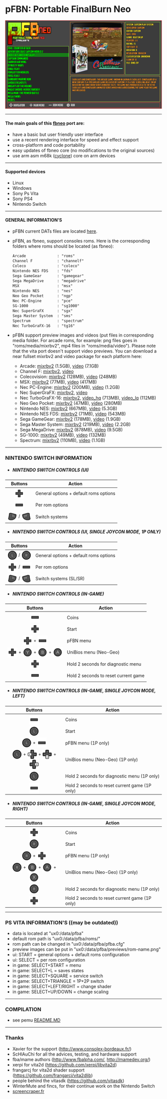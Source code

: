 pFBN: Portable FinalBurn Neo
===============================

![](https://github.com/Cpasjuste/pemu/raw/master/pfbneo/data/screenshot.png)

-----

#### The main goals of this [fbneo](https://github.com/finalburnneo/FBNeo) port are:

- have a basic but user friendly user interface
- use a recent rendering interface for speed and effect support
- cross-platform and code portability
- easy updates of fbneo core (no modifications to the original sources)
- use arm asm m68k ([cyclone](https://github.com/notaz/cyclone68000)) core on arm devices

-----

#### Supported devices

- Linux
- Windows
- Sony Ps Vita
- Sony PS4
- Nintendo Switch

-----

#### GENERAL INFORMATION'S

- pFBN current DATs files are located [here](https://github.com/libretro/FBNeo/tree/a9bce0459fdc5653842b5550542e8c6d0e5342f1/dats).

- pFBN, as fbneo, support consoles roms. Here is the corresponding folders where roms should be located (as fbneo):
    ```
    Arcade              : "roms"
    Channel F           : "channelf"
    Coleco              : "coleco"
    Nintendo NES FDS    : "fds"
    Sega GameGear       : "gamegear"
    Sega MegaDrive      : "megadrive"
    MSX                 : "msx"
    Nintendo NES        : "nes"
    Neo Geo Pocket      : "ngp"
    Nec PC-Engine       : "pce"
    SG-1000             : "sg1000"
    Nec SuperGraFX      : "sgx"
    Sega Master System  : "sms"
    Spectrum            : "spectrum"
    Nec TurboGraFX-16   : "tg16"
    ```
  
- pFBN support preview images and videos (put files in corresponding media folder. For arcade roms, for example: png files goes in "roms/media/mixrbv2", mp4 files in "roms/media/video"). Please note that the vita port doesn't support video previews.
You can download a near fullset mixrbv2 and video package for each platform here:
    - Arcade: [mixrbv2](http://files.mydedibox.fr/files/dev/pemu/pfbneo/arcade_mixrbv2.zip) (1.5GB), [video](http://files.mydedibox.fr/files/dev/pemu/pfbneo/arcade_video.zip) (7.1GB)
    - Channel F: [mixrbv2](http://files.mydedibox.fr/files/dev/pemu/pfbneo/channelf_mixrbv2.zip), [video](http://files.mydedibox.fr/files/dev/pemu/pfbneo/channelf_video.zip)
    - Colecovision: [mixrbv2](http://files.mydedibox.fr/files/dev/pemu/pfbneo/coleco_mixrbv2.zip) (128MB), [video](http://files.mydedibox.fr/files/dev/pemu/pfbneo/coleco_video.zip) (248MB)
    - MSX: [mixrbv2](http://files.mydedibox.fr/files/dev/pemu/pfbneo/msx_mixrbv2.zip) (77MB), [video](http://files.mydedibox.fr/files/dev/pemu/pfbneo/msx_video.zip) (417MB)
    - Nec PC-Engine: [mixrbv2](http://files.mydedibox.fr/files/dev/pemu/pfbneo/pce_mixrbv2.zip) (200MB), [video](http://files.mydedibox.fr/files/dev/pemu/pfbneo/pce_video.zip) (1.2GB)
    - Nec SuperGraFX: [mixrbv2](http://files.mydedibox.fr/files/dev/pemu/pfbneo/sgx_mixrbv2.zip), [video](http://files.mydedibox.fr/files/dev/pemu/pfbneo/sgx_video.zip)
    - Nec TurboGraFX-16: [mixrbv2](http://files.mydedibox.fr/files/dev/pemu/pfbneo/tg16_mixrbv2.zip), [video_hq](http://files.mydedibox.fr/files/dev/pemu/pfbneo/tg16_video_hq.zip) (713MB), [video_lq](http://files.mydedibox.fr/files/dev/pemu/pfbneo/tg16_video_lq.zip) (112MB)
    - Neo Geo Pocket: [mixrbv2](http://files.mydedibox.fr/files/dev/pemu/pfbneo/ngp_mixrbv2.zip) (47MB), [video](http://files.mydedibox.fr/files/dev/pemu/pfbneo/ngp_video.zip) (280MB)
    - Nintendo NES: [mixrbv2](http://files.mydedibox.fr/files/dev/pemu/pfbneo/nes_mixrbv2.zip) (667MB), [video](http://files.mydedibox.fr/files/dev/pemu/pfbneo/nes_video.zip) (5.3GB)
    - Nintendo NES FDS: [mixrbv2](http://files.mydedibox.fr/files/dev/pemu/pfbneo/fds_mixrbv2.zip) (71MB), [video](http://files.mydedibox.fr/files/dev/pemu/pfbneo/fds_video.zip) (543MB)
    - Sega GameGear: [mixrbv2](http://files.mydedibox.fr/files/dev/pemu/pfbneo/gamegear_mixrbv2.zip) (178MB), [video](http://files.mydedibox.fr/files/dev/pemu/pfbneo/gamegear_video.zip) (1.9GB)
    - Sega Master System: [mixrbv2](http://files.mydedibox.fr/files/dev/pemu/pfbneo/sms_mixrbv2.zip) (219MB), [video](http://files.mydedibox.fr/files/dev/pemu/pfbneo/sms_video.zip) (2.2GB)
    - Sega MegaDrive: [mixrbv2](http://files.mydedibox.fr/files/dev/pemu/pfbneo/megadrive_mixrbv2.zip) (878MB), [video](http://files.mydedibox.fr/files/dev/pemu/pfbneo/megadrive_video.zip) (9.5GB)
    - SG-1000: [mixrbv2](http://files.mydedibox.fr/files/dev/pemu/pfbneo/sg1000_mixrbv2.zip) (49MB), [video](http://files.mydedibox.fr/files/dev/pemu/pfbneo/sg1000_video.zip) (132MB)
    - Spectrum: [mixrbv2](http://files.mydedibox.fr/files/dev/pemu/pfbneo/spectrum_mixrbv2.zip) (110MB), [video](http://files.mydedibox.fr/files/dev/pemu/pfbneo/spectrum_video.zip) (1.1GB)
-----

### NINTENDO SWITCH INFORMATION

* ##### NINTENDO SWITCH CONTROLS (UI)
|                                                                                                   Buttons                                                                                                   | Action                                 |
|:-----------------------------------------------------------------------------------------------------------------------------------------------------------------------------------------------------------:|----------------------------------------|
|                                                     <img align="center" src="./data/switch/romfs/skins/default/buttons/6.png" width="32" height="32"/>                                                      | General options + default roms options |
|                                                     <img align="center" src="./data/switch/romfs/skins/default/buttons/4.png" width="32" height="32"/>                                                      | Per rom options                        |
| <img align="center" src="./data/switch/romfs/skins/default/buttons/104.png" width="32" height="32"/> / <img align="center" src="./data/switch/romfs/skins/default/buttons/105.png" width="32" height="32"/> | Switch systems                         |

* ##### NINTENDO SWITCH CONTROLS (UI, SINGLE JOYCON MODE, 1P ONLY)
|                                                                                                   Buttons                                                                                                   | Action                                 |
|:-----------------------------------------------------------------------------------------------------------------------------------------------------------------------------------------------------------:|----------------------------------------|
|   <img align="center" src="./data/switch/romfs/skins/default/buttons/7.png" width="32" height="32"/> / <img align="center" src="./data/switch/romfs/skins/default/buttons/8.png" width="32" height="32"/>   | General options + default roms options |
|   <img align="center" src="./data/switch/romfs/skins/default/buttons/6.png" width="32" height="32"/> / <img align="center" src="./data/switch/romfs/skins/default/buttons/4.png" width="32" height="32"/>   | Per rom options                        |
| <img align="center" src="./data/switch/romfs/skins/default/buttons/104.png" width="32" height="32"/> / <img align="center" src="./data/switch/romfs/skins/default/buttons/105.png" width="32" height="32"/> | Switch systems (SL/SR)                 |

* ##### NINTENDO SWITCH CONTROLS (IN-GAME)
|                                                                                                                                                                                                      Buttons                                                                                                                                                                                                      | Action                               |
|:-----------------------------------------------------------------------------------------------------------------------------------------------------------------------------------------------------------------------------------------------------------------------------------------------------------------------------------------------------------------------------------------------------------------:|--------------------------------------|
|                                                                                                                                                        <img align="center" src="./data/switch/romfs/skins/default/buttons/4.png" width="32" height="32"/>                                                                                                                                                         | Coins                                |
|                                                                                                                                                        <img align="center" src="./data/switch/romfs/skins/default/buttons/6.png" width="32" height="32"/>                                                                                                                                                         | Start                                |
|                                                                                                      <img align="center" src="./data/switch/romfs/skins/default/buttons/6.png" width="32" height="32"/> + <img align="center" src="./data/switch/romfs/skins/default/buttons/4.png" width="32" height="32"/>                                                                                                      | pFBN menu                            |
| <img align="center" src="./data/switch/romfs/skins/default/buttons/6.png" width="32" height="32"/> + <img align="center" src="./data/switch/romfs/skins/default/buttons/2.png" width="32" height="32"/> + <img align="center" src="./data/switch/romfs/skins/default/buttons/0.png" width="32" height="32"/> + <img align="center" src="./data/switch/romfs/skins/default/buttons/1.png" width="32" height="32"/> | UniBios menu (Neo-Geo)               |
|                                                                                                                                                        <img align="center" src="./data/switch/romfs/skins/default/buttons/6.png" width="32" height="32"/>                                                                                                                                                         | Hold 2 seconds for diagnostic menu   |
|                                                                                                                                                        <img align="center" src="./data/switch/romfs/skins/default/buttons/4.png" width="32" height="32"/>                                                                                                                                                         | Hold 2 seconds to reset current game |

* ##### NINTENDO SWITCH CONTROLS (IN-GAME, SINGLE JOYCON MODE, LEFT)
|                                                                                                                                                                                                       Buttons                                                                                                                                                                                                        | Action                                         |
|:--------------------------------------------------------------------------------------------------------------------------------------------------------------------------------------------------------------------------------------------------------------------------------------------------------------------------------------------------------------------------------------------------------------------:|------------------------------------------------|
|                                                                                                                                                          <img align="center" src="./data/switch/romfs/skins/default/buttons/4.png" width="32" height="32"/>                                                                                                                                                          | Coins                                          |
|                                                                                                                                                          <img align="center" src="./data/switch/romfs/skins/default/buttons/7.png" width="32" height="32"/>                                                                                                                                                          | Start                                          |
|                                                                                                       <img align="center" src="./data/switch/romfs/skins/default/buttons/7.png" width="32" height="32"/> + <img align="center" src="./data/switch/romfs/skins/default/buttons/4.png" width="32" height="32"/>                                                                                                        | pFBN menu (1P only)                            |
| <img align="center" src="./data/switch/romfs/skins/default/buttons/7.png" width="32" height="32"/> + <img align="center" src="./data/switch/romfs/skins/default/buttons/13.png" width="32" height="32"/> + <img align="center" src="./data/switch/romfs/skins/default/buttons/12.png" width="32" height="32"/> + <img align="center" src="./data/switch/romfs/skins/default/buttons/14.png" width="32" height="32"/> | UniBios menu (Neo-Geo) (1P only)               |
|                                                                                                                                                          <img align="center" src="./data/switch/romfs/skins/default/buttons/7.png" width="32" height="32"/>                                                                                                                                                          | Hold 2 seconds for diagnostic menu (1P only)   |
|                                                                                                                                                          <img align="center" src="./data/switch/romfs/skins/default/buttons/4.png" width="32" height="32"/>                                                                                                                                                          | Hold 2 seconds to reset current game (1P only) |

* ##### NINTENDO SWITCH CONTROLS (IN-GAME, SINGLE JOYCON MODE, RIGHT)
|                                                                                                                                                                                                      Buttons                                                                                                                                                                                                      | Action                                         |
|:-----------------------------------------------------------------------------------------------------------------------------------------------------------------------------------------------------------------------------------------------------------------------------------------------------------------------------------------------------------------------------------------------------------------:|------------------------------------------------|
|                                                                                                                                                        <img align="center" src="./data/switch/romfs/skins/default/buttons/6.png" width="32" height="32"/>                                                                                                                                                         | Coins                                          |
|                                                                                                                                                        <img align="center" src="./data/switch/romfs/skins/default/buttons/8.png" width="32" height="32"/>                                                                                                                                                         | Start                                          |
|                                                                                                      <img align="center" src="./data/switch/romfs/skins/default/buttons/8.png" width="32" height="32"/> + <img align="center" src="./data/switch/romfs/skins/default/buttons/6.png" width="32" height="32"/>                                                                                                      | pFBN menu (1P only)                            |
| <img align="center" src="./data/switch/romfs/skins/default/buttons/8.png" width="32" height="32"/> + <img align="center" src="./data/switch/romfs/skins/default/buttons/0.png" width="32" height="32"/> + <img align="center" src="./data/switch/romfs/skins/default/buttons/1.png" width="32" height="32"/> + <img align="center" src="./data/switch/romfs/skins/default/buttons/3.png" width="32" height="32"/> | UniBios menu (Neo-Geo) (1P only)               |
|                                                                                                                                                        <img align="center" src="./data/switch/romfs/skins/default/buttons/8.png" width="32" height="32"/>                                                                                                                                                         | Hold 2 seconds for diagnostic menu (1P only)   |
|                                                                                                                                                        <img align="center" src="./data/switch/romfs/skins/default/buttons/6.png" width="32" height="32"/>                                                                                                                                                         | Hold 2 seconds to reset current game (1P only) |
-----

### PS VITA INFORMATION'S ((may be outdated))

- data is located at "ux0:/data/pfba"
- default rom path is "ux0:/data/pfba/roms/"
- rom path can be changed in "ux0:/data/pfba/pfba.cfg"
- preview images can be put in "ux0:/data/pfba/previews/rom-name.png"
- ui: START = general options + default roms configuration
- ui: SELECT = per rom configuration
- in game: SELECT+START = menu
- in game: SELECT+L = saves states
- in game: SELECT+SQUARE = service switch
- in game: SELECT+TRIANGLE = 1P+2P switch
- in game: SELECT+LEFT/RIGHT = change shader
- in game: SELECT+UP/DOWN = change scaling

----

### COMPILATION

- see pemu [README.MD](https://github.com/Cpasjuste/pemu)

-----

### Thanks
- Xavier for the support (http://www.consolex-bordeaux.fr/)
- ScHlAuChi for all the advices, testing, and hardware support
- fba/mame authors (http://www.fbalpha.com/, http://mamedev.org/)
- xerpi for vita2d (https://github.com/xerpi/libvita2d)
- frangarcj for vita2d shader support (https://github.com/frangarcj/vita2dlib)
- people behind the vitasdk (https://github.com/vitasdk)
- WinterMute and fincs, for their continue work on the Nintendo Switch
- [screencraper.fr](https://www.screenscraper.fr/)
